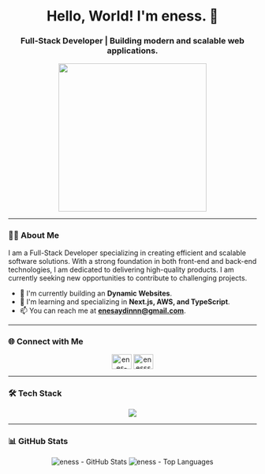 <h1 align="center">Hello, World! I'm eness. 👋</h1>
<h3 align="center">Full-Stack Developer | Building modern and scalable web applications.</h3>

<p align="center">
  <img src="https://media.giphy.com/media/heIX5HfWgEYlW/giphy.gif" width="300">
</p>

---

### 👨‍💻 About Me

I am a Full-Stack Developer specializing in creating efficient and scalable software solutions. With a strong foundation in both front-end and back-end technologies, I am dedicated to delivering high-quality products. I am currently seeking new opportunities to contribute to challenging projects.

- 🚀 I'm currently building an **Dynamic Websites**.
- 🌱 I'm learning and specializing in **Next.js, AWS, and TypeScript**.
- 📫 You can reach me at **enesaydinnn@gmail.com**.

---

### 🌐 Connect with Me

<p align="center">
<a href="https://www.linkedin.com/in/enesaydin0/" target="_blank"><img align="center" src="https://raw.githubusercontent.com/rahuldkjain/github-profile-readme-generator/master/src/images/icons/Social/linked-in-alt.svg" alt="enes-aydın-252846260" height="30" width="40" /></a>
<a href="https://x.com/enesssaydin0" target="_blank"><img align="center" src="https://raw.githubusercontent.com/rahuldkjain/github-profile-readme-generator/master/src/images/icons/Social/twitter.svg" alt="enesssaydin0" height="30" width="40""/></a>
</p>

---

### 🛠️ Tech Stack

<p align="center">
  <a href="https://skillicons.dev">
    <img src="https://skillicons.dev/icons?i=html,css,js,ts,react,nodejs,mongodb,mysql,tailwind,docker,git,github,bootstrap,cs,py,linux,bash&perline=9" />
  </a>
</p>

---

### 📊 GitHub Stats

<p align="center">
  <img src="https://github-readme-stats.vercel.app/api?username=enessaydin0&show_icons=true&locale=en&theme=dark&hide_border=true" alt="eness - GitHub Stats" />

  <img src="https://github-readme-stats.vercel.app/api/top-langs/?username=enessaydin0&layout=compact&locale=en&theme=dark&hide_border=true" alt="eness - Top Languages" />
</p>

